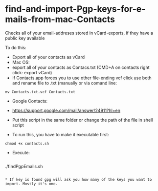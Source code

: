 # find-and-import-Pgp-keys-for-e-mails-from-mac-Contacts

Checks all of your email-addreses stored in vCard-exports, if they have a public key available

To do this:

 * Export all of your contacts as vCard 
  * Mac OS:
   * export all of your contacts as Contacs.txt (CMD+A on contacts right click: export vCard)
   * If Contacts.app forces you to use other file-ending vcf click use both and rename file to .txt (manually or via comand line:
  ``` 
  mv Contacts.txt.vcf Contacts.txt 
  ```
  
  * Google Contacts:
   * https://support.google.com/mail/answer/24911?hl=en 
  

 * Put this script in the same folder or change the path of the file in shell script

 * To run this, you have to make it executable first: 
 ``` 
 chmod +x contacts.sh
 ```

 * Execute: 
   ```
 ./findPgpEmails.sh
  ```
  
* If key is found gpg will ask you how many of the keys you want to import. Mostly it's one.

